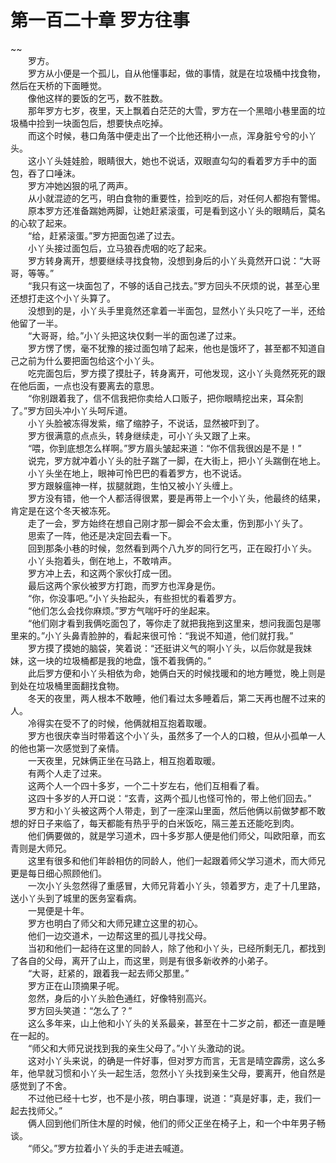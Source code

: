 # 第一百二十章 罗方往事

~~
            <br>　　罗方。<br>　　罗方从小便是一个孤儿，自从他懂事起，做的事情，就是在垃圾桶中找食物，然后在天桥的下面睡觉。<br>　　像他这样的要饭的乞丐，数不胜数。<br>　　那年罗方七岁，夜里，天上飘着白茫茫的大雪，罗方在一个黑暗小巷里面的垃圾桶中捡到一块面包后，想要快点吃掉。<br>　　而这个时候，巷口角落中便走出了一个比他还稍小一点，浑身脏兮兮的小丫头。<br>　　这小丫头娃娃脸，眼睛很大，她也不说话，双眼直勾勾的看着罗方手中的面包，吞了口唾沫。<br>　　罗方冲她凶狠的吼了两声。<br>　　从小就混迹的乞丐，明白食物的重要性，捡到吃的后，对任何人都抱有警惕。<br>　　原本罗方还准备踹她两脚，让她赶紧滚蛋，可是看到这小丫头的眼睛后，莫名的心软了起来。<br>　　“给，赶紧滚蛋。”罗方把面包递了过去。<br>　　小丫头接过面包后，立马狼吞虎咽的吃了起来。<br>　　罗方转身离开，想要继续寻找食物，没想到身后的小丫头竟然开口说：“大哥哥，等等。”<br>　　“我只有这一块面包了，不够的话自己找去。”罗方回头不厌烦的说，甚至心里还想打走这个小丫头算了。<br>　　没想到的是，小丫头手里竟然还拿着一半面包，显然小丫头只吃了一半，还给他留了一半。<br>　　“大哥哥，给。”小丫头把这块仅剩一半的面包递了过来。<br>　　罗方愣了愣，毫不犹豫的接过面包啃了起来，他也是饿坏了，甚至都不知道自己之前为什么要把面包给这个小丫头。<br>　　吃完面包后，罗方摸了摸肚子，转身离开，可他发现，这小丫头竟然死死的跟在他后面，一点也没有要离去的意思。<br>　　“你别跟着我了，信不信我把你卖给人口贩子，把你眼睛挖出来，耳朵割了。”罗方回头冲小丫头呵斥道。<br>　　小丫头脸被冻得发紫，缩了缩脖子，不说话，显然被吓到了。<br>　　罗方很满意的点点头，转身继续走，可小丫头又跟了上来。<br>　　“喂，你到底想怎么样啊。”罗方眉头皱起来道：“你不信我很凶是不是！”<br>　　说完，罗方就冲着小丫头的肚子踹了一脚，在大街上，把小丫头踹倒在地上。<br>　　小丫头坐在地上，眼神可怜巴巴的看着罗方，也不说话。<br>　　罗方跟躲瘟神一样，拔腿就跑，生怕又被小丫头缠上。<br>　　罗方没有错，他一个人都活得很累，要是再带上一个小丫头，他最终的结果，肯定是在这个冬天被冻死。<br>　　走了一会，罗方始终在想自己刚才那一脚会不会太重，伤到那小丫头了。<br>　　思索了一阵，他还是决定回去看一下。<br>　　回到那条小巷的时候，忽然看到两个八九岁的同行乞丐，正在殴打小丫头。<br>　　小丫头抱着头，倒在地上，不敢啃声。<br>　　罗方冲上去，和这两个家伙打成一团。<br>　　最后这两个家伙被罗方打跑，而罗方也浑身是伤。<br>　　“你，你没事吧。”小丫头抬起头，有些担忧的看着罗方。<br>　　“他们怎么会找你麻烦。”罗方气喘吁吁的坐起来。<br>　　“他们刚才看到我俩吃面包了，等你走了就把我拖到这里来，想问我面包是哪里来的。”小丫头鼻青脸肿的，看起来很可怜：“我说不知道，他们就打我。”<br>　　罗方摸了摸她的脑袋，笑着说：“还挺讲义气的啊小丫头，以后你就是我妹妹，这一块的垃圾桶都是我的地盘，饿不着我俩的。”<br>　　此后罗方便和小丫头相依为命，她俩白天的时候找暖和的地方睡觉，晚上则是到处在垃圾桶里面翻找食物。<br>　　冬天的夜里，两人根本不敢睡，他们看过太多睡着后，第二天再也醒不过来的人。<br>　　冷得实在受不了的时候，他俩就相互抱着取暖。<br>　　罗方也很庆幸当时带着这个小丫头，虽然多了一个人的口粮，但从小孤单一人的他也第一次感觉到了亲情。<br>　　一天夜里，兄妹俩正坐在马路上，相互抱着取暖。<br>　　有两个人走了过来。<br>　　这两个人一个四十多岁，一个二十岁左右，他们互相看了看。<br>　　这四十多岁的人开口说：“玄青，这两个孤儿也怪可怜的，带上他们回去。”<br>　　罗方和小丫头被这两个人带走，到了一座深山里面，然后他俩以前做梦都不敢想的好日子来临了，每天都能有热乎乎的白米饭吃，隔三差五还能吃到肉。<br>　　他们俩要做的，就是学习道术，四十多岁那人便是他们师父，叫欧阳章，而玄青则是大师兄。<br>　　这里有很多和他们年龄相仿的同龄人，他们一起跟着师父学习道术，而大师兄更是每日细心照顾他们。<br>　　一次小丫头忽然得了重感冒，大师兄背着小丫头，领着罗方，走了十几里路，送小丫头到了城里的医务室看病。<br>　　一晃便是十年。<br>　　罗方也明白了师父和大师兄建立这里的初心。<br>　　他们一边交道术，一边帮这里的孤儿寻找父母。<br>　　当初和他们一起待在这里的同龄人，除了他和小丫头，已经所剩无几，都找到了各自的父母，离开了山上，而这里，则是有很多新收养的小弟子。<br>　　“大哥，赶紧的，跟着我一起去师父那里。”<br>　　罗方正在山顶摘果子呢。<br>　　忽然，身后的小丫头脸色通红，好像特别高兴。<br>　　罗方回头笑道：“怎么了？”<br>　　这么多年来，山上他和小丫头的关系最亲，甚至在十二岁之前，都还一直是睡在一起的。<br>　　“师父和大师兄说找到我的亲生父母了。”小丫头激动的说。<br>　　这对小丫头来说，的确是一件好事，但对罗方而言，无言是晴空霹雳，这么多年，他早就习惯和小丫头一起生活，忽然小丫头找到亲生父母，要离开，他自然是感觉到了不舍。<br>　　不过他已经十七岁，也不是小孩，明白事理，说道：“真是好事，走，我们一起去找师父。”<br>　　俩人回到他们所住木屋的时候，他们的师父正坐在椅子上，和一个中年男子畅谈。<br>　　“师父。”罗方拉着小丫头的手走进去喊道。<br>
	